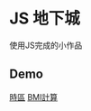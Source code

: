 JS 地下城
=============

使用JS完成的小作品


Demo
------

[時區](https://ken7875.github.io/JS-challenge/timeZone/time.html)
[BMI計算](https://ken7875.github.io/JS-challenge/BMI-calculator/bmi.html)
